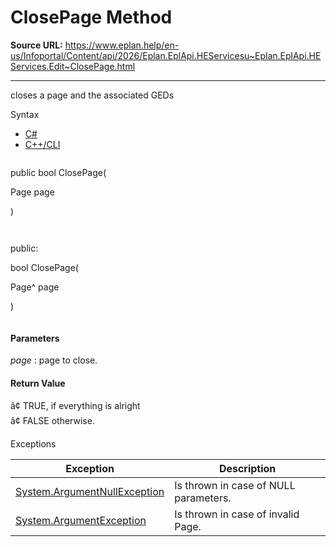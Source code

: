 # ClosePage Method

**Source URL:** https://www.eplan.help/en-us/Infoportal/Content/api/2026/Eplan.EplApi.HEServicesu~Eplan.EplApi.HEServices.Edit~ClosePage.html

---

closes a page and the associated GEDs

Syntax

- [C#](#i-syntax-CS)
- [C++/CLI](#i-syntax-CPP2005)

```
```
public bool ClosePage( 

   Page page

)
```
```

```
```
public:

bool ClosePage( 

   Page^ page

)
```
```

#### Parameters

*page*
:   page to close.

#### Return Value

â¢ TRUE, if everything is alright  
â¢ FALSE otherwise.

Exceptions

| Exception | Description |
| --- | --- |
| [System.ArgumentNullException](#) | Is thrown in case of NULL parameters. |
| [System.ArgumentException](#) | Is thrown in case of invalid Page. |
